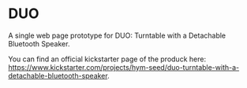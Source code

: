 # DUO
A single web page prototype for DUO: Turntable with a Detachable Bluetooth Speaker.


You can find an official kickstarter page of the produck here: https://www.kickstarter.com/projects/hym-seed/duo-turntable-with-a-detachable-bluetooth-speaker.
